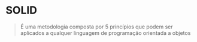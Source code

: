 # SOLID

> É uma metodologia composta por 5 princípios que podem ser aplicados a qualquer linguagem de programação orientada a objetos
